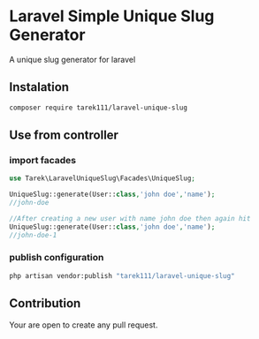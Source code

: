 # Laravel Simple Unique Slug Generator
A unique slug generator for laravel

## Instalation
```sh
composer require tarek111/laravel-unique-slug
```

## Use from controller

### import facades
```php
use Tarek\LaravelUniqueSlug\Facades\UniqueSlug;
```

```php
UniqueSlug::generate(User::class,'john doe','name');
//john-doe

//After creating a new user with name john doe then again hit
UniqueSlug::generate(User::class,'john doe','name');
//john-doe-1
```


### publish configuration
```sh
php artisan vendor:publish "tarek111/laravel-unique-slug"
```
## Contribution
Your are open to create any pull request.
